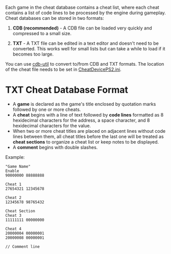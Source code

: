 Each game in the cheat database contains a cheat list, where each cheat contains a list of code lines to be processed by the engine during gameplay. Cheat databases can be stored in two formats:

1. **CDB (recommended)** - A CDB file can be loaded very quickly and compressed to a small size.

2. **TXT** - A TXT file can be edited in a text editor and doesn't need to be converted. This works well for small lists but can take a while to load if it becomes too large.

You can use [cdb-util](https://github.com/root670/cdb-util/releases) to convert to/from CDB and TXT formats. The location of the cheat file needs to be set in [CheatDevicePS2.ini](https://github.com/root670/CheatDevicePS2/wiki/Settings).

# TXT Cheat Database Format
* A **game** is declared as the game's title enclosed by quotation marks followed by one or more cheats.
* A **cheat** begins with a line of text followed by **code lines** formatted as 8 hexidecimal characters for the address, a space character, and 8 hexidecimal characters for the value.
* When two or more cheat titles are placed on adjacent lines without code lines between them, all cheat titles before the last one will be treated as **cheat sections** to organize a cheat list or keep notes to be displayed.
* A **comment** begins with double slashes.

Example:
```
"Game Name"
Enable
90000000 88888888

Cheat 1
27654321 12345678

Cheat 2
12345678 98765432

Cheat Section
Cheat 3
11111111 00000000

Cheat 4
20000004 00000001
20000008 00000001

// Comment line
```